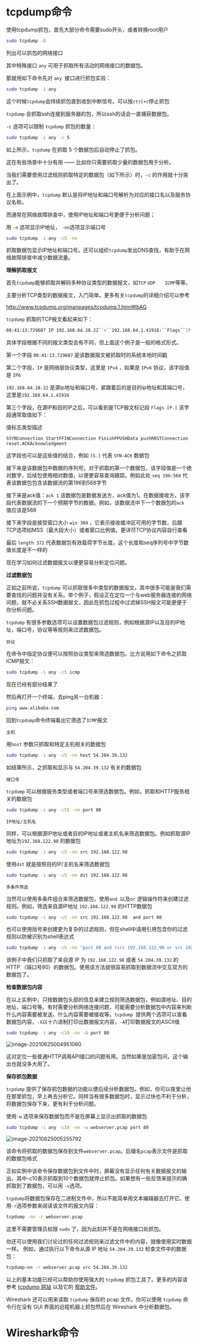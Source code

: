 # tcpdump命令

使用tcpdump抓包，首先大部分命令需要sudo开头，或者转换root用户

```bash
sudo tcpdump -D
```

列出可以抓包的网络接口

其中特殊接口 `any` 可用于抓取所有活动的网络接口的数据包。



那就用如下命令先对 `any `接口进行抓包实验：

```bash
sudo tcpdump -i any
```

这个时候`tcpdump`会持续抓包直到收到中断信号。可以按`ctrl+c`停止抓包

`tcpdump` 会抓取ssh连接到服务器的包，所以ssh的话会一直捕获数据包。

`-c` 选项可以限制 `tcpdump` 抓包的数量：

```bash
sudo tcpdump -i any -c 5
```

如上所示，`tcpdump` 在抓取 5 个数据包后自动停止了抓包。

这在有些场景中十分有用 —— 比如你只需要抓取少量的数据包用于分析。

当我们需要使用过滤规则抓取特定的数据包（如下所示）时，`-c` 的作用就十分突出了。



在上面示例中，`tcpdump` 默认是将IP地址和端口号解析为对应的接口名以及服务协议名称。

而通常在网络故障排查中，使用IP地址和端口号更便于分析问题；

用 `-n` 选项显示IP地址， `-nn`选项显示端口号

```bash
sudo tcpdump -i any -c5 -nn
```

抓取数据包显示IP地址和端口号。还可以组织`tcpdump`发出DNS查找，有助于在网络故障排查中减少数据流量。



**理解抓取报文**

首先`tcpdump`能够抓取并解码多种协议类型的数据报文，如`TCP` `UDP	` `ICMP`等等。

主要分析TCP类型的数据报文，入门简单。更多有关`tcpdump`的详细介绍可以参考

http://www.tcpdump.org/manpages/tcpdump.1.html#lbAG



`tcpdump` 抓取的TCP报文看起来如下：

```bash
08:41:13.729687 IP 192.168.64.28.22``>``192.168.64.1.41916:``Flags``[P.], seq 196:568, ack 1, win 309, options [nop,nop,TS val 117964079 ecr 816509256], length 372
```

具体字段根据不同的报文类型会有不同，但上面这个例子是一般的格式形式。

第一个字段 `08:41:13.729687` 是该数据报文被抓取时的系统本地时间戳

第二个字段，`IP` 是网络层协议类型，这里是 `IPv4` ，如果是 `IPv6` 协议，该字段值是 `IP6`

`192.168.64.28.22` 是源ip地址和端口号，紧跟着后的是目的ip地址和其端口号，这里是`192.168.64.1.41916` 

第三个字段，在源IP和目的IP之后，可以看到是TCP报文标记段 `Flags [P.]` 该字段通常取值如下：

值标志类型描述

`SSYNConnection StartFFINConnection FinishPPUSHData pushRRSTConnection reset.ACKAcknowledgment`



这字段也可以是这些值的结合，例如 `[S.]` 代表 `SYN-ACK` 数据包

接下来是该数据包中数据的序列号。对于抓取的第一个数据包，该字段值是一个绝对数字，后续包使用相对数值，以便更容易查询跟踪。例如此处 `seq 196:568` 代表该数据包包含该数据流的第196到568字节

接下来是ack值：`ack 1` 该数据包是数据发送方，ack值为1。在数据接收方，该字段代表数据流的下一个预期字节的数据。例如，该数据流中下一个数据包的`ack ` 值应该是568

接下来字段是接受窗口大小 `win 309` ，它表示接收缓冲区可用的字节数，后跟TCP选项如MSS（最大段大小）或者窗口比例值。更详尽TCP协议内容自行查看



最后 `length 372` 代表数据包有效载荷字节长度。这个长度和seq序列号中字节数值长度是不一样的



现在学习如何过滤数据报文以便更容易分析定位问题。



**过滤数据包**

正如之前所说，`tcpdump` 可以抓取很多中类型的数据报文，其中很多可能是我们需要查找的问题并没有关系。举个例子，假设正在定位一个与web服务器连接的网络问题，就不必关系SSH数据报文，因此在抓包过程中过滤掉SSH报文可能更便于你分析问题。



`tcpdump` 有很多参数选项可以设置数据包过滤规则，例如根据源IP以及目的IP地址，端口号，协议等等规则来过滤数据包。



`协议`

在命令中指定协议便可以按照协议类型来筛选数据包。比方说用如下命令之抓取ICMP报文：

```bash
sudo tcpdump -i any -c5 icmp
```

现在已经有部分结果了

然后再打开一个终端，去ping另一台机器：

```bash
ping www.alibaba.com
```

回到`tcpdump`命令终端看出它筛选了`ICMP`报文



`主机`

用`host` 参数只抓取和特定主机相关的数据包

```bash
sudo tcpdump -i any -c5 -nn host 54.204.39.132
```

如结果所示，之抓取和显示与 `54.204.39.132` 有关的数据包



`端口号`

`tcpdump` 可以根据服务类型或者端口号来筛选数据包。例如，抓取和HTTP服务相关的数据包

```bash
sudo tcpdump -i any -c55 -nn port 80
```



`IP地址/主机名`

同样，可以根据源IP地址或者目的IP地址或者主机名来筛选数据包。例如抓取源IP地址为`192.168.122.98` 的数据包

```bash
sudo tcpdump -i any -c5 -nn src 192.168.122.98
```



使用`dst` 就是按照目的IP/主机名来筛选数据包

```bash
sudo tcpdump -i any -c5 -nn dst 192.168.122.98
```



`多条件筛选`

当然可以使用多条件组合来筛选数据包，使用`and `以及`or` 逻辑操作符来创建过滤规则。例如，筛选来自源IP地址 `192.168.122.98` 的HTTP数据包

```bash
sudo tcpdump -i any -c5 -nn src 192.168.122.98  and port 80
```



也可以使用括号来创建更为复杂的过滤规则，但在shell中请用引用包含你的过滤规则以防被识别为shell表达式

```bash
sudo tcpdump -i any -c5 -nn "port 80 and (src 192.168.122.98 or src 192.168.122.97)"
```



该例子中我们只抓取了来自源 IP 为 `192.168.122.98` 或者 `54.204.39.132` 的 HTTP （端口号80）的数据包。使用该方法就很容易抓取到数据流中交互双方的数据包了。



**检查数据包内容**

在以上实例中，只按数据包头部的信息来建立规则筛选数据包，例如源地址、目的地址、端口号等。有时需要分析网络连接问题，可能需要分析数据包中内容来判断什么内容需要被发送、什么内容需要被接收等。`tcpdump `提供两个选项可以查看数据包内容，`-X`以十六进制打印出数据报文内容，`-A`打印数据报文的ASCII值

```bash
sudo tcpdump -i any -c10 -nn -A port 80
```

![image-20210625004951060](C:\Users\10505\AppData\Roaming\Typora\typora-user-images\image-20210625004951060.png)

这对定位一些普通HTTP调用API接口的问题有用。当然如果是加密包问，这个输出也就没多大用了。



**保存抓包数据**

`tcpdump` 提供了保存抓包数据的功能以便后续分析数据包。例如，你可以夜里让他在那里抓包，早上再去分析它。同样当有很多数据包时，显示过快也不利于分析，将数据包保存下来，更有利于分析问题。



使用`-w` 选项来保存数据包而不是在屏幕上显示出抓取的数据包

```bash
sudo tcpdump -i any -c10 -nn -w webserver.pcap port 80
```

![image-20210625005255792](C:\Users\10505\AppData\Roaming\Typora\typora-user-images\image-20210625005255792.png)

该命令将抓取的数据包保存到文件`webserver.pcap`。后缀名`pcap`表示文件是抓取的数据包格式



正如实例中该命令保存数据包到文件中时，屏幕没有显示任何有关数据报文的输出，其中-c10表示抓取到10个数据包就停止抓包。如果想有一些反馈来提示的确抓取到了数据包，可以用 `-v`选项。

`tcpdump`将数据包保存在二进制文件中，所以不能简单用文本编辑器去打开它。使用`-r`选项参数来阅读该文件的报文内容：

```bash
tcpdump -nn -r webserver.pcap
```

这里不需要管理员权限 `sudo` 了，因为此刻并不是在网络接口处抓包。

你还可以使用我们讨论过的任何过滤规则来过滤文件中的内容，就像使用实时数据一样。 例如，通过执行以下命令从源 IP 地址 `54.204.39.132` 检查文件中的数据包：

```bash
tcpdump-nn -r webserver.pcap src 54.204.39.132
```



以上的基本功能已经可以帮助你使用强大的 `tcpdump` 抓包工具了。更多的内容请参考 [tcpdump 网站](https://link.zhihu.com/?target=http%3A//www.tcpdump.org/%23) 以及它的 [帮助文件](https://link.zhihu.com/?target=http%3A//www.tcpdump.org/manpages/tcpdump.1.html)。





Wireshark 还可以用来读取 `tcpdump` 保存的 pcap 文件。你可以使用 `tcpdump` 命令行在没有 GUI 界面的远程机器上抓包然后在 Wireshark 中分析数据包。



# Wireshark命令

 





















